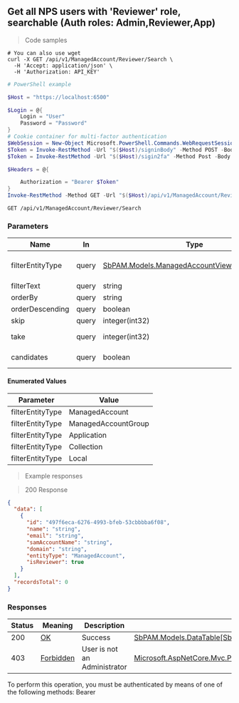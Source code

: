 
## Get all NPS users with 'Reviewer' role, searchable (Auth roles: Admin,Reviewer,App)

<a id="opIdReviewerSearch"></a>

> Code samples

```shell
# You can also use wget
curl -X GET /api/v1/ManagedAccount/Reviewer/Search \
  -H 'Accept: application/json' \
  -H 'Authorization: API_KEY'

```

```powershell
# PowerShell example

$Host = "https://localhost:6500"

$Login = @{
    Login = "User"
    Password = "Password"
}
# Cookie container for multi-factor authentication
$WebSession = New-Object Microsoft.PowerShell.Commands.WebRequestSession
$Token = Invoke-RestMethod -Url "$($Host)/signinBody" -Method POST -Body (ConvertTo-Json $Login) -WebRequestSession $WebSession
$Token = Invoke-RestMethod -Url "$($Host)/sigin2fa" -Method Post -Body $MfaCode -Headers @{Authorization: "Bearer $Token"} -WebRequestSession $WebSession

$Headers = @{

    Authorization = "Bearer $Token"
}
Invoke-RestMethod -Method GET -Url "$($Host)/api/v1/ManagedAccount/Reviewer/Search -Headers $Headers
```

`GET /api/v1/ManagedAccount/Reviewer/Search`

<h3 id="get-all-nps-users-with-'reviewer'-role,-searchable-(auth-roles:-admin,reviewer,app)-parameters">Parameters</h3>

|Name|In|Type|Required|Description|
|---|---|---|---|---|
|filterEntityType|query|[SbPAM.Models.ManagedAccountViewEntityTypeEnum](../Models/sbpam.models.managedaccountviewentitytypeenum.md)|false|Entity type filter - user/group/application/collection/local user|
|filterText|query|string|false|Filter by text|
|orderBy|query|string|false|Sort by field|
|orderDescending|query|boolean|false|Sort descending/ascending|
|skip|query|integer(int32)|false|Start at this item (default: 0)|
|take|query|integer(int32)|false|Return this number of items (default: 100)|
|candidates|query|boolean|false|True for candidate reviewers, false for current reviewers|

#### Enumerated Values

|Parameter|Value|
|---|---|
|filterEntityType|ManagedAccount|
|filterEntityType|ManagedAccountGroup|
|filterEntityType|Application|
|filterEntityType|Collection|
|filterEntityType|Local|

> Example responses

> 200 Response

```json
{
  "data": [
    {
      "id": "497f6eca-6276-4993-bfeb-53cbbbba6f08",
      "name": "string",
      "email": "string",
      "samAccountName": "string",
      "domain": "string",
      "entityType": "ManagedAccount",
      "isReviewer": true
    }
  ],
  "recordsTotal": 0
}
```

<h3 id="get-all-nps-users-with-'reviewer'-role,-searchable-(auth-roles:-admin,reviewer,app)-responses">Responses</h3>

|Status|Meaning|Description|Schema|
|---|---|---|---|
|200|[OK](https://tools.ietf.org/html/rfc7231#section-6.3.1)|Success|[SbPAM.Models.DataTable[SbPAM.Models.ManagedAccountAndCollectionsView]](../Models/sbpam.models.datatable_sbpam.models.managedaccountandcollectionsview.md)|
|403|[Forbidden](https://tools.ietf.org/html/rfc7231#section-6.5.3)|User is not an Administrator|[Microsoft.AspNetCore.Mvc.ProblemDetails](../Models/microsoft.aspnetcore.mvc.problemdetails.md)|

<aside class="warning">
To perform this operation, you must be authenticated by means of one of the following methods:
Bearer
</aside>


